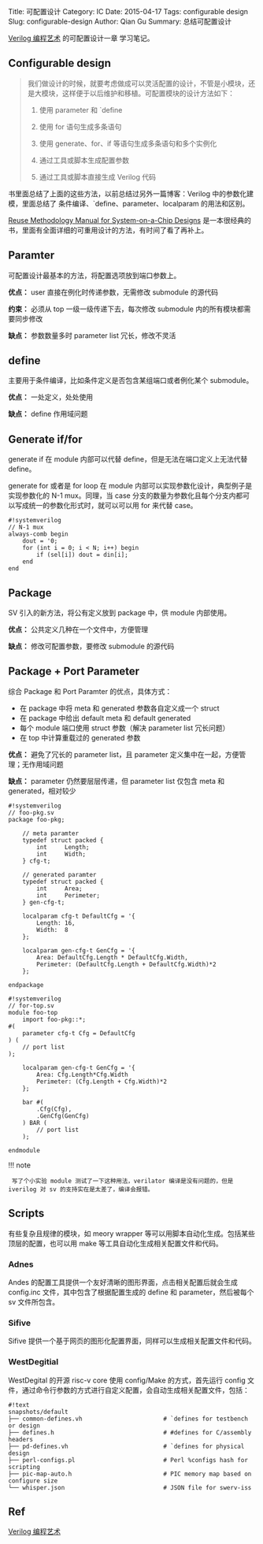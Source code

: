 Title: 可配置设计
Category: IC
Date: 2015-04-17
Tags: configurable design
Slug: configurable-design
Author: Qian Gu
Summary: 总结可配置设计

[Verilog 编程艺术][book1] 的可配置设计一章 学习笔记。

[book1]: https://book.douban.com/subject/26612391/
## Configurable design

> 我们做设计的时候，就要考虑做成可以灵活配置的设计，不管是小模块，还是大模块，这样便于以后维护和移植。可配置模块的设计方法如下：
>
> 1. 使用 parameter 和 `define
> 
> 2. 使用 for 语句生成多条语句
> 
> 3. 使用 generate、for、if 等语句生成多条语句和多个实例化
> 
> 4. 通过工具或脚本生成配置参数
> 
> 5. 通过工具或脚本直接生成 Verilog 代码

书里面总结了上面的这些方法，以前总结过另外一篇博客：Verilog 中的参数化建模，里面总结了 条件编译、`define、parameter、localparam 的用法和区别。

[Reuse Methodology Manual for System-on-a-Chip Designs][book2] 是一本很经典的书，里面有全面详细的可重用设计的方法，有时间了看了再补上。

[book2]: https://book.douban.com/subject/2125482/

## Paramter

可配置设计最基本的方法，将配置选项放到端口参数上。

**优点：** user 直接在例化时传递参数，无需修改 submodule 的源代码

**约束：** 必须从 top 一级一级传递下去，每次修改 submodule 内的所有模块都需要同步修改

**缺点：** 参数数量多时 parameter list 冗长，修改不灵活

## define

主要用于条件编译，比如条件定义是否包含某组端口或者例化某个 submodule。

**优点：** 一处定义，处处使用

**缺点：** define 作用域问题

## Generate if/for

generate if 在 module 内部可以代替 define，但是无法在端口定义上无法代替 define。

generate for 或者是 for loop 在 module 内部可以实现参数化设计，典型例子是实现参数化的 N-1 mux。同理，当 case 分支的数量为参数化且每个分支内都可以写成统一的参数化形式时，就可以可以用 for 来代替 case。

```
#!systemverilog
// N-1 mux
always-comb begin
    dout = '0;
    for (int i = 0; i < N; i++) begin
        if (sel[i]) dout = din[i];
    end
end
```

## Package

SV 引入的新方法，将公有定义放到 package 中，供 module 内部使用。

**优点：** 公共定义几种在一个文件中，方便管理

**缺点：** 修改可配置参数，要修改 submodule 的源代码

## Package + Port Parameter

综合 Package 和 Port Paramter 的优点，具体方式：

- 在 package 中将 meta 和 generated 参数各自定义成一个 struct
- 在 package 中给出 default meta 和 default generated
- 每个 module 端口使用 struct 参数（解决 parameter list 冗长问题）
- 在 top 中计算重载过的 generated 参数

**优点：** 避免了冗长的 parameter list，且 parameter 定义集中在一起，方便管理；无作用域问题

**缺点：** parameter 仍然要层层传递，但 parameter list 仅包含 meta 和 generated，相对较少

```
#!systemverilog
// foo-pkg.sv
package foo-pkg;

    // meta paramter
    typedef struct packed {
        int     Length;
        int     Width;
    } cfg-t;

    // generated paramter
    typedef struct packed {
        int     Area;
        int     Perimeter;
    } gen-cfg-t;

    localparam cfg-t DefaultCfg = '{
        Length: 16,
        Width:  8 
    };

    localparam gen-cfg-t GenCfg = '{
        Area: DefaultCfg.Length * DefaultCfg.Width,
        Perimeter: (DefaultCfg.Length + DefaultCfg.Width)*2
    };

endpackage
```

```
#!systemverilog
// for-top.sv
module foo-top
    import foo-pkg::*;
#(
    parameter cfg-t Cfg = DefaultCfg
) (
    // port list
);

    localparam gen-cfg-t GenCfg = '{
        Area: Cfg.Length*Cfg.Width
        Perimeter: (Cfg.Length + Cfg.Width)*2
    }; 

    bar #(
        .Cfg(Cfg),
        .GenCfg(GenCfg)
    ) BAR (
        // port list
    );

endmodule
```

!!! note

     写了个小实验 module 测试了一下这种用法，verilator 编译是没有问题的，但是 iverilog 对 sv 的支持实在是太差了，编译会报错。

## Scripts

有些复杂且规律的模块，如 meory wrapper 等可以用脚本自动化生成。包括某些顶层的配置，也可以用 make 等工具自动化生成相关配置文件和代码。

### Adnes

Andes 的配置工具提供一个友好清晰的图形界面，点击相关配置后就会生成 config.inc 文件，其中包含了根据配置生成的 define 和 parameter，然后被每个 sv 文件所包含。

### Sifive

Sifive 提供一个基于网页的图形化配置界面，同样可以生成相关配置文件和代码。

### WestDegitial

WestDegital 的开源 risc-v core 使用 config/Make 的方式，首先运行 config 文件，通过命令行参数的方式进行自定义配置，会自动生成相关配置文件，包括：

```
#!text
snapshots/default
├── common-defines.vh                       # `defines for testbench or design
├── defines.h                               # #defines for C/assembly headers
├── pd-defines.vh                           # `defines for physical design
├── perl-configs.pl                         # Perl %configs hash for scripting
├── pic-map-auto.h                          # PIC memory map based on configure size
└── whisper.json                            # JSON file for swerv-iss
```

## Ref

[Verilog 编程艺术][book1]
